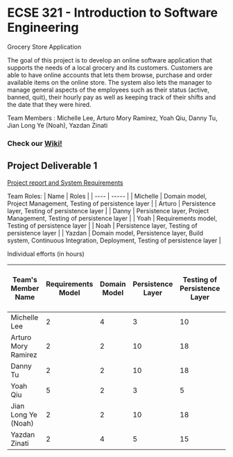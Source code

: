 # ECSE 321 - Introduction to Software Engineering

Grocery Store Application

The goal of this project is to develop an online software application that supports the needs of a local grocery and its customers. Customers are able to have online accounts that lets them browse, purchase and order available items on the online store. The system also lets the manager to manage general aspects of the employees such as their status (active, banned, quit), their hourly pay as well as keeping track of their shifts and the date that they were hired. 

Team Members : Michelle Lee, Arturo Mory Ramirez, Yoah Qiu, Danny Tu, Jian Long Ye (Noah), Yazdan Zinati <br/>

### Check our [Wiki!](https://github.com/McGill-ECSE321-Winter2022/project-group-group-16/wiki)
## Project Deliverable 1

[Project report and System Requirements](https://github.com/McGill-ECSE321-Winter2022/project-group-group-16/wiki/Deliverable-1)

Team Roles:
| Name | Roles |
| ---- | ----- |
| Michelle |  Domain model, Project Management, Testing of persistence layer  |
| Arturo  | Persistence layer, Testing of persistence layer  |
| Danny |  Persistence layer, Project Management, Testing of persistence layer |
| Yoah  |  Requirements model, Testing of persistence layer  |
| Noah  |  Persistence layer, Testing of persistence layer |
| Yazdan |  Domain model, Persistence layer, Build system, Continuous Integration, Deployment, Testing of persistence layer  |


Individual efforts (in hours)

| Team's Member Name | Requirements Model | Domain Model | Persistence Layer | Testing of Persistence Layer | Build System and Continuous Integration | Project Management and Project Report |
|---------------------|--------------------------------------------|-------------------------------------|---------------------------------------------------|---------------------------------------------------|----------------|-------|
| Michelle Lee        | 2       | 4         | 3               | 10           | 0              | 10   |
| Arturo Mory Ramirez | 2       | 2         | 10              | 18           | 0              | 0    |
| Danny Tu            | 2       | 2         | 10              | 18           | 0              | 5    |
| Yoah Qiu            | 5       | 2         | 3               | 5            | 0              | 0    |
| Jian Long Ye (Noah) | 2       | 2         | 10              | 18           | 0              | 0    |
| Yazdan Zinati       | 2       | 4         | 5               | 15           | 0              | 0    |
